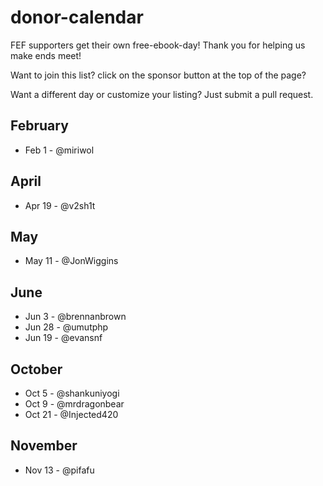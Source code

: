 # donor-calendar

FEF supporters get their own free-ebook-day! Thank you for helping us make ends meet! 

Want to join this list? click on the sponsor button at the top of the page?

Want a different day or customize your listing? Just submit a pull request.


## February

* Feb 1 - @miriwol


## April

* Apr 19 - @v2sh1t


## May

* May 11 - @JonWiggins


## June

* Jun 3 - @brennanbrown
* Jun 28 - @umutphp
* Jun 19 - @evansnf


## October

* Oct 5 - @shankuniyogi
* Oct 9 - @mrdragonbear
* Oct 21 - @Injected420


## November

* Nov 13 - @pifafu

